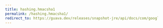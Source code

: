 ```yaml
---
title: hashing.hmacsha1
permalink: /hashing.hmacsha1/
redirect_to: https://guava.dev/releases/snapshot-jre/api/docs/com/google/common/hash/Hashing.html#hmacSha1-byte:A-
---
```

